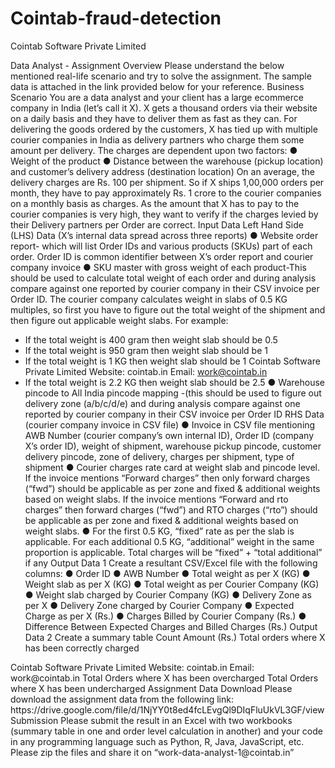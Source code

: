 # Cointab-fraud-detection
Cointab Software Private Limited

Data Analyst - Assignment
Overview
Please understand the below mentioned real-life scenario and try to solve the assignment.
The sample data is attached in the link provided below for your reference.
Business Scenario
You are a data analyst and your client has a large ecommerce company in India (let’s call it X). X gets a thousand orders via their website on a daily basis and they have to deliver them as fast as they can. For delivering the goods ordered by the customers, X has tied up with multiple courier companies in India as delivery partners who charge them some amount per delivery.
The charges are dependent upon two factors:
● Weight of the product
● Distance between the warehouse (pickup location) and customer’s delivery address (destination location)
On an average, the delivery charges are Rs. 100 per shipment. So if X ships 1,00,000 orders per month, they have to pay approximately Rs. 1 crore to the courier companies on a monthly basis as charges.
As the amount that X has to pay to the courier companies is very high, they want to verify if the charges levied by their Delivery partners per Order are correct.
Input Data
Left Hand Side (LHS) Data (X’s internal data spread across three reports)
● Website order report- which will list Order IDs and various products (SKUs) part of each order. Order ID is common identifier between X’s order report and courier company invoice
● SKU master with gross weight of each product-This should be used to calculate total weight of each order and during analysis compare against one reported by courier company in their CSV invoice per Order ID. The courier company calculates weight in slabs of 0.5 KG multiples, so first you have to figure out the total weight of the shipment and then figure out applicable weight slabs.
For example:
- If the total weight is 400 gram then weight slab should be 0.5
- If the total weight is 950 gram then weight slab should be 1
- If the total weight is 1 KG then weight slab should be 1
Cointab Software Private Limited
Website: cointab.in Email: work@cointab.in
- If the total weight is 2.2 KG then weight slab should be 2.5
● Warehouse pincode to All India pincode mapping -(this should be used to figure out delivery zone (a/b/c/d/e) and during analysis compare against one reported by courier company in their CSV invoice per Order ID
RHS Data (courier company invoice in CSV file)
● Invoice in CSV file mentioning AWB Number (courier company’s own internal ID), Order ID (company X’s order ID), weight of shipment, warehouse pickup pincode, customer delivery pincode, zone of delivery, charges per shipment, type of shipment
● Courier charges rate card at weight slab and pincode level. If the invoice mentions “Forward charges” then only forward charges (“fwd”) should be applicable as per zone and fixed & additional weights based on weight slabs. If the invoice mentions “Forward and rto charges” then forward charges (“fwd”) and RTO charges (“rto”) should be applicable as per zone and fixed & additional weights based on weight slabs.
● For the first 0.5 KG, “fixed” rate as per the slab is applicable. For each additional 0.5 KG, “additional” weight in the same proportion is applicable. Total charges will be “fixed” + “total additional” if any
Output Data 1
Create a resultant CSV/Excel file with the following columns:
● Order ID
● AWB Number
● Total weight as per X (KG)
● Weight slab as per X (KG)
● Total weight as per Courier Company (KG)
● Weight slab charged by Courier Company (KG)
● Delivery Zone as per X
● Delivery Zone charged by Courier Company
● Expected Charge as per X (Rs.)
● Charges Billed by Courier Company (Rs.)
● Difference Between Expected Charges and Billed Charges (Rs.)
Output Data 2
Create a summary table
Count
Amount (Rs.)
Total orders where X has been correctly charged
<count>
<total invoice amount>
Cointab Software Private Limited
Website: cointab.in Email: work@cointab.in
Total Orders where X has been overcharged
<count>
<total overcharging amount>
Total Orders where X has been undercharged
<count>
<total undercharging amount>
Assignment Data Download
Please download the assignment data from the following link:
https://drive.google.com/file/d/1NjYY0t8ed4fcLEvgQl9DIqFluUkVL3GF/view
Submission
Please submit the result in an Excel with two workbooks (summary table in one and order level calculation in another) and your code in any programming language such as Python, R, Java, JavaScript, etc.
Please zip the files and share it on “work-data-analyst-1@cointab.in”
